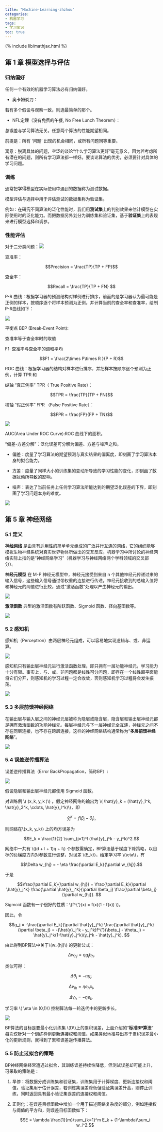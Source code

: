 ```yaml
---
title: "Machine-Learning-zhzhou"
categories:
- 机器学习
tags:
- 学习笔记
toc: true
---
```


{% include lib/mathjax.html %}



## 第 1 章 模型选择与评估

### 归纳偏好

任何一个有效的机器学习算法必有归纳偏好。

- 奥卡姆剃刀：

若有多个假设与观察一致，则选最简单的那个。

- NFL定理（没有免费的午餐, No Free Lunch Theorem）：

总误差与学习算法无关。任意两个算法的性能期望相同。

前提是：所有 ‘问题’ 出现的机会相同，或所有问题同等重要。

寓意：脱离具体的问题，空泛的谈论“什么学习算法更好”毫无意义，因为若考虑所有潜在的问题，则所有学习算法都一样好。要谈论算法的优劣，必须要针对具体的学习问题。

### 训练

通常把学得模型在实际使用中遇到的数据称为测试数据。

模型评估与选择中用于评估测试的数据集称为验证集。

例如：在研究不同算法的泛化性能时，我们用**测试集**上的判别效果来估计模型在实际使用时的泛化能力。而把数据另外划分为训练集和验证集，基于**验证集**上的表现来进行模型选择和调参。



### 性能评估

对于二分类问题：![](https://ws2.sinaimg.cn/large/006tNbRwgy1fuiaexdpe9j30ci06edgu.jpg)



查准率：

$$Precision = \frac{TP}{TP + FP}$$

查全率：

$$Recall = \frac{TP}{TP + FN} $$

P-R 曲线：根据学习器的预测结构对样例进行排序，前面的是学习器认为最可能是正例的样本，按顺序逐个将样本预测为正例，并计算当前的查全率和查准率，绘制P-R曲线如下：

![](https://ws4.sinaimg.cn/large/006tNbRwgy1fuiap1ac3ij30nu0ci0wf.jpg)

平衡点 BEP (Break-Event Point):

查准率等于查全率时的取值

F1: 查准率与查全率的调和平均

$$F1 = \frac{2\times P\times R }{P + R}$$

ROC 曲线：根据学习器的结构对样本进行排序，并把样本按顺序逐个预测为正例，计算 TPR 和

纵轴 “真正例率” TPR（ True Positive Rate）：

$$TPR = \frac{TP}{TP + FN}$$

横轴 “假正例率” FPR （False Positive Rate）：

$$FPR = \frac{FP}{FP + TN}$$

![](https://ws3.sinaimg.cn/large/006tNbRwgy1fuiezt0ejpj30n40caaga.jpg)

AUC(Area Under ROC Curve):ROC 曲线下的面积。

“偏差-方差分解”：泛化误差可分解为偏差、方差与噪声之和。

- 偏差：度量了学习算法的期望预测与真实结果的偏离度，即刻画了学习算法本身的拟合能力。
- 方差：度量了同样大小的训练集的变动所导致的学习性能的变化，即刻画了数据扰动所导致的影响。

- 噪声：表达了当前任务上任何学习算法所能达到的期望泛化误差的下界，即刻画了学习问题本身的难度。

![](https://ws3.sinaimg.cn/large/006tNbRwgy1fuiftj8fkmj30n80l4wl2.jpg)





## 第 5 章  神经网络

### 5.1 定义

**神经网络** 是由具有适用性的简单单元组成的广泛并行互连的网络，它的组织能够模拟生物神经系统对真实世界物体所做出的交互反应。机器学习中所讨论的神经网络实际上指的是“神经网络学习”（机器学习与神经网络两个学科领域的交叉部分）。

**神经元模型** 在 M-P 神经元模型中，神经元接受到来自 n 个其他神经元传递过来的输入信号，这些输入信号通过带权重的连接进行传递，神经元接收到的总输入值将和神经元的阈值进行比较，通过“激活函数”处理以产生神经元的输出。



![](https://ws3.sinaimg.cn/large/006tNbRwly1fxorqx2fxpj30og0fmtcs.jpg)

**激活函数** 典型的激活函数有阶跃函数、Sigmoid 函数、径向基函数等。

![](https://ws1.sinaimg.cn/large/006tNbRwly1fxorva5f19j30so0g4774.jpg)

### 5.2 感知机

感知机（Perceptron）由两层神经元组成，可以容易地实现逻辑与、或、非运算。

![](https://ws2.sinaimg.cn/large/006tNbRwly1fxovk4ctqcj30jg0ay75g.jpg)

感知机只有输出层神经元进行激活函数处理，即只拥有一层功能神经元，学习能力十分有限。事实上，与、或、非问题都是线性可分问题，即存在一个线性超平面能将它们分开，则感知机的学习过程一定会收敛，否则感知机学习过程将会发生振荡。



![](https://ws3.sinaimg.cn/large/006tNbRwly1fxovs9joc1j30ps0lodmm.jpg)

### 5.3 多层前馈神经网络

在输出层与输入层之间的神经元层被称为隐层或隐含层，隐含层和输出层神经元都是拥有激活函数的功能神经元。每层神经元与下一层神经元全互连，神经元之间不存在同层连接，也不存在跨层连接，这样的神经网络结构通常称为“**多层前馈神经网络**”。

![](https://ws1.sinaimg.cn/large/006tNbRwly1fxovyqfg4vj30gu0c0juy.jpg)

### 5.4 误差逆传播算法

误差逆传播算法（Error BackPropagation，简称BP）:

![](https://ws3.sinaimg.cn/large/006tNbRwly1fxow55pvufj30o40emwkv.jpg)

假设隐层和输出层神经元都使用 Sigmoid 函数。

对训练例 \\( (x_k, y_k )\\)  ，假定神经网络的输出为 \\( \hat{y}_k = (\hat{y}_1^k, \hat{y}_2^k, \cdots, \hat{y}_l^k)\\)，即

$$\hat{y}_j^k = f(\beta_j - \theta_j) , $$

则网络在\\(x_k, y_k\\) 上的均方误差为

$$E_k = \frac{1}{2} \sum_{j=1}^l (\hat{y}_j^k - y_j^k)^2.$$

网络中一共有 \\((d + l + 1)q + l\\) 个参数需确定，BP算法基于梯度下降策略，以目标的负梯度方向对参数进行调整，对误差 \\(E_k\\)，给定学习率 \\(\eta\\)，有

$$\Delta w_{hj} = - \eta \frac{\partial E_k}{\partial w_{hj}}.$$

于是

$$\frac{\partial E_k}{\partial w_{hj}} = \frac{\partial E_k}{\partial \hat{y}_j^k}  \frac{\partial \hat{y}_j^k}{\partial \beta_j}  \frac{\partial \beta_j}{\partial w_{hj}}. $$

Sigmoid 函数有一个很好的性质：\\(f^{'}(x) = f(x)(1 - f(x)) \\)，

因此，令 

$$g_j = -\frac{\partial E_k}{\partial \hat{y}_j^k}  \frac{\partial \hat{y}_j^k}{\partial \beta_j} = -(\hat{y}_j^k - y_j^k)f^{'}(\beta_j - \theta_j) = \hat{y}_j^k(1-\hat{y}_j^k)(y_j^k - \hat{y}_j^k). $$

由此得到BP算法中关于\\(w_{hj}\\) 的更新公式：

$$\Delta w_{hj} = \eta g_j b_h.$$

类似可得：

$$\Delta \theta_j = -\eta g_j,$$

$$\Delta v_{ih} = \eta e_h x_i,$$

$$\Delta \gamma_h = -\eta e_h.$$

学习率 \\( \eta \in (0,1)\\) 控制算法每一轮迭代中的更新步长。

![](https://ws4.sinaimg.cn/large/006tNbRwly1fxp1ab677ij30p80dogq3.jpg)

BP算法的目标是要最小化训练集 \\(D\\)上的累积误差，上面介绍的“**标准BP算法**” 每次仅针对一个训练样例更新连接权和阈值，如果类似地推导出基于累积误差最小化的更新规则，就得到了累积误差逆传播算法。



### 5.5 防止过拟合的策略

BP神经网络经常遭遇过拟合，其训练误差持续性降低，但测试误差却可能上升，可采取的策略是：

1. 早停：将数据分成训练集和验证集，训练集用于计算梯度、更新连接权和阈值，验证集用于估计误差，若训练集误差降低但验证集误差升高，则停止训练，同时返回具有最小验证集误差的连接权和阈值。

2. 正则化：在误差目标函数中增加一个用于描述网络复杂度的部分，例如连接权与阈值的平方和，则误差目标函数如下：

   $$E = \lambda \frac{1}{m}\sum_{k=1}^m E_k + (1-\lambda)\sum_i w_i^2.$$








